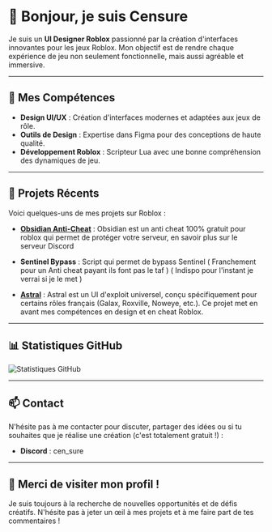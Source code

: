 # 👋 Bonjour, je suis Censure

Je suis un **UI Designer Roblox** passionné par la création d'interfaces innovantes pour les jeux Roblox. Mon objectif est de rendre chaque expérience de jeu non seulement fonctionnelle, mais aussi agréable et immersive.

---

## 🎨 Mes Compétences

- **Design UI/UX** : Création d'interfaces modernes et adaptées aux jeux de rôle.
- **Outils de Design** : Expertise dans Figma pour des conceptions de haute qualité.
- **Développement Roblox** : Scripteur Lua avec une bonne compréhension des dynamiques de jeu.

---

## 🚀 Projets Récents

Voici quelques-uns de mes projets sur Roblox :

- **[Obsidian Anti-Cheat](https://discord.wf/obsidianac)** : Obsidian est un anti cheat 100% gratuit pour roblox qui permet de protéger votre serveur, en savoir plus sur le serveur Discord

- **Sentinel Bypass** : Script qui permet de bypass Sentinel ( Franchement pour un Anti cheat payant ils font pas le taf ) ( Indispo pour l'instant je verrai si je le met )

- **[Astral](https://github.com/Censur-e/Astral)** : Astral est un UI d'exploit universel, conçu spécifiquement pour certains rôles français (Galax, Roxville, Noweye, etc.). Ce projet met en avant mes compétences en design et en cheat Roblox.

---

## 📊 Statistiques GitHub

![Statistiques GitHub](https://github-readme-stats.vercel.app/api?username=Censur-e&show_icons=true&theme=radical)

---

## 📫 Contact

N'hésite pas à me contacter pour discuter, partager des idées ou si tu souhaites que je réalise une création (c'est totalement gratuit !) :

- **Discord** : cen_sure

---

## 🌟 Merci de visiter mon profil !

Je suis toujours à la recherche de nouvelles opportunités et de défis créatifs. N'hésite pas à jeter un œil à mes projets et à me faire part de tes commentaires !
